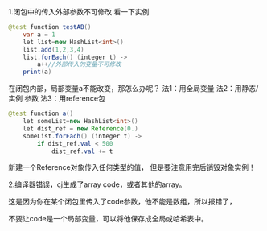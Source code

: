 1.闭包中的传入外部参数不可修改
看一下实例

```java
@test function testAB()
    var a = 1
    let list=new HashList<int>()
    list.add(1,2,3,4)
    list.forEach() (integer t) ->
        a++//外部传入的变量不可修改
    print(a)
```

在闭包内部，局部变量a不能改变，那怎么办呢？
法1：用全局变量
法2：用静态/实例 参数
法3：用reference包

```java
@test function a()
    let someList=new HashList<int>()
    let dist_ref = new Reference(0.)
    someList.forEach() (integer t) ->
        if dist_ref.val < 500  
            dist_ref.val += t
```

新建一个Reference对象传入任何类型的值，
但是要注意用完后销毁对象实例！

2.编译器错误，cj生成了array code，或者其他的array。

这是因为你在某个闭包里传入了code参数，他不能是数组，所以报错了，

不要让code是一个局部变量，可以将他保存成全局或哈希表中。